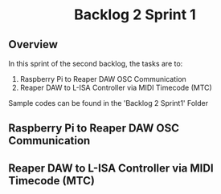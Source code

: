 <h1 align="center">
  Backlog 2 Sprint 1
</h1>

## Overview
In this sprint of the second backlog, the tasks are to:
1. Raspberry Pi to Reaper DAW OSC Communication
2. Reaper DAW to L-ISA Controller via MIDI Timecode (MTC)

Sample codes can be found in the 'Backlog 2 Sprint1' Folder

## Raspberry Pi to Reaper DAW OSC Communication

## Reaper DAW to L-ISA Controller via MIDI Timecode (MTC)
